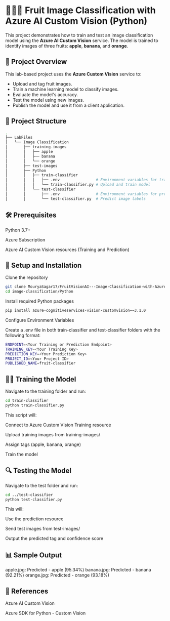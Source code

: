 # 🍎🍌🍊 Fruit Image Classification with Azure AI Custom Vision (Python)

This project demonstrates how to train and test an image classification model using the **Azure AI Custom Vision** service. The model is trained to identify images of three fruits: **apple**, **banana**, and **orange**.

## 🚀 Project Overview

This lab-based project uses the **Azure Custom Vision** service to:

- Upload and tag fruit images.
- Train a machine learning model to classify images.
- Evaluate the model's accuracy.
- Test the model using new images.
- Publish the model and use it from a client application.

## 📂 Project Structure

```bash
.
├── LabFiles
│   └── Image Classification
│       ├── training-images
│       │   ├── apple
│       │   ├── banana
│       │   └── orange
│       ├── test-images
│       ├── Python
│       │   ├── train-classifier
│       │   │   ├── .env                # Environment variables for training
│       │   │   └── train-classifier.py # Upload and train model
│       │   └── test-classifier
│       │       ├── .env                # Environment variables for prediction
│       │       └── test-classifier.py  # Predict image labels
```
## 🛠️ Prerequisites
Python 3.7+

Azure Subscription

Azure AI Custom Vision resources (Training and Prediction)

## 🧪 Setup and Installation
Clone the repository

```bash
git clone MouryaSagar17/FruitVisionAI---Image-Classification-with-Azure-Custom-Vision.git
cd image-classification/Python
```

Install required Python packages

```bash
pip install azure-cognitiveservices-vision-customvision==3.1.0
```
Configure Environment Variables

Create a .env file in both train-classifier and test-classifier folders with the following format:
```bash
ENDPOINT=<Your Training or Prediction Endpoint>
TRAINING_KEY=<Your Training Key>
PREDICTION_KEY=<Your Prediction Key>
PROJECT_ID=<Your Project ID>
PUBLISHED_NAME=fruit-classifier
```
## 🏋️‍♀️ Training the Model
Navigate to the training folder and run:

```bash
cd train-classifier
python train-classifier.py
```
This script will:

Connect to Azure Custom Vision Training resource

Upload training images from training-images/

Assign tags (apple, banana, orange)

Train the model

## 🔍 Testing the Model
Navigate to the test folder and run:
```bash
cd ../test-classifier
python test-classifier.py
```

This will:

Use the prediction resource

Send test images from test-images/

Output the predicted tag and confidence score

## 📊 Sample Output
apple.jpg: Predicted - apple (95.34%)
banana.jpg: Predicted - banana (92.21%)
orange.jpg: Predicted - orange (93.18%)
## 📘 References
Azure AI Custom Vision

Azure SDK for Python - Custom Vision

